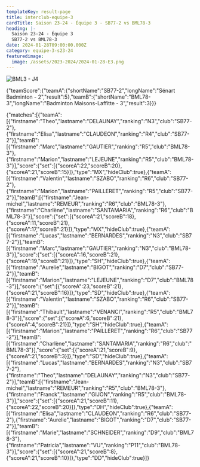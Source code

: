 ```yaml
---
templateKey: result-page
title: interclub-equipe-3
cardTitle: Saison 23-24 - Équipe 3 - SB77-2 vs BML78-3 
heading: |-
  Saison 23-24 - Équipe 3
  SB77-2 vs BML78-3
date: 2024-01-28T09:00:00.000Z
category: equipe-3-s23-24
featuredimage:
  image: /assets/2023-2024/2024-01-28-E3.png
---
```

![](/assets/2023-2024/2024-01-28-E3.png "BML3 - J4")

<teamscoreboard>{"teamScore":{"teamA":{"shortName":"SB77-2","longName":"Sénart Badminton - 2","result":5},"teamB":{"shortName":"BML78-3","longName":"Badminton Maisons-Laffitte - 3","result":3}}}</teamscoreboard>

<scoreboard>{"matches":[{"teamA":[{"firstname":"Theo","lastname":"DELAUNAY","ranking":"N3","club":"SB77-2"},{"firstname":"Elisa","lastname":"CLAUDEON","ranking":"R4","club":"SB77-2"}],"teamB":[{"firstname":"Marc","lastname":"GAUTIER","ranking":"R5","club":"BML78-3"},{"firstname":"Marion","lastname":"LEJEUNE","ranking":"R5","club":"BML78-3"}],"score":{"set":[{"scoreA":22,"scoreB":20},{"scoreA":21,"scoreB":15}]},"type":"MX","hideClub":true},{"teamA":[{"firstname":"Valentin","lastname":"SZABO","ranking":"R6","club":"SB77-2"},{"firstname":"Marion","lastname":"PAILLERET","ranking":"R5","club":"SB77-2"}],"teamB":[{"firstname":"Jean-michel","lastname":"REMEUR","ranking":"R6","club":"BML78-3"},{"firstname":"Charlène","lastname":"SANTAMARIA","ranking":"R6","club":"BML78-3"}],"score":{"set":[{"scoreA":21,"scoreB":18},{"scoreA":11,"scoreB":21},{"scoreA":17,"scoreB":21}]},"type":"MX","hideClub":true},{"teamA":[{"firstname":"Lucas","lastname":"BERNARDES","ranking":"N3","club":"SB77-2"}],"teamB":[{"firstname":"Marc","lastname":"GAUTIER","ranking":"N3","club":"BML78-3"}],"score":{"set":[{"scoreA":16,"scoreB":21},{"scoreA":19,"scoreB":21}]},"type":"SH","hideClub":true},{"teamA":[{"firstname":"Aurelie","lastname":"BIGOT","ranking":"D7","club":"SB77-2"}],"teamB":[{"firstname":"Marion","lastname":"LEJEUNE","ranking":"D7","club":"BML78-3"}],"score":{"set":[{"scoreA":23,"scoreB":21},{"scoreA":21,"scoreB":16}]},"type":"SD","hideClub":true},{"teamA":[{"firstname":"Valentin","lastname":"SZABO","ranking":"R6","club":"SB77-2"}],"teamB":[{"firstname":"Thibault","lastname":"VENANCI","ranking":"R5","club":"BML78-3"}],"score":{"set":[{"scoreA":6,"scoreB":21},{"scoreA":4,"scoreB":21}]},"type":"SH","hideClub":true},{"teamA":[{"firstname":"Marion","lastname":"PAILLERET","ranking":"R6","club":"SB77-2"}],"teamB":[{"firstname":"Charlène","lastname":"SANTAMARIA","ranking":"R6","club":"BML78-3"}],"score":{"set":[{"scoreA":21,"scoreB":9},{"scoreA":21,"scoreB":3}]},"type":"SD","hideClub":true},{"teamA":[{"firstname":"Lucas","lastname":"BERNARDES","ranking":"N3","club":"SB77-2"},{"firstname":"Theo","lastname":"DELAUNAY","ranking":"N3","club":"SB77-2"}],"teamB":[{"firstname":"Jean-michel","lastname":"REMEUR","ranking":"R5","club":"BML78-3"},{"firstname":"Franck","lastname":"GIJON","ranking":"R5","club":"BML78-3"}],"score":{"set":[{"scoreA":21,"scoreB":11},{"scoreA":22,"scoreB":20}]},"type":"DH","hideClub":true},{"teamA":[{"firstname":"Elisa","lastname":"CLAUDEON","ranking":"R6","club":"SB77-2"},{"firstname":"Aurelie","lastname":"BIGOT","ranking":"D7","club":"SB77-2"}],"teamB":[{"firstname":"Marie","lastname":"SCHNEIDER","ranking":"D9","club":"BML78-3"},{"firstname":"Patricia","lastname":"VU","ranking":"P11","club":"BML78-3"}],"score":{"set":[{"scoreA":21,"scoreB":8},{"scoreA":21,"scoreB":10}]},"type":"DD","hideClub":true}]}</scoreboard>